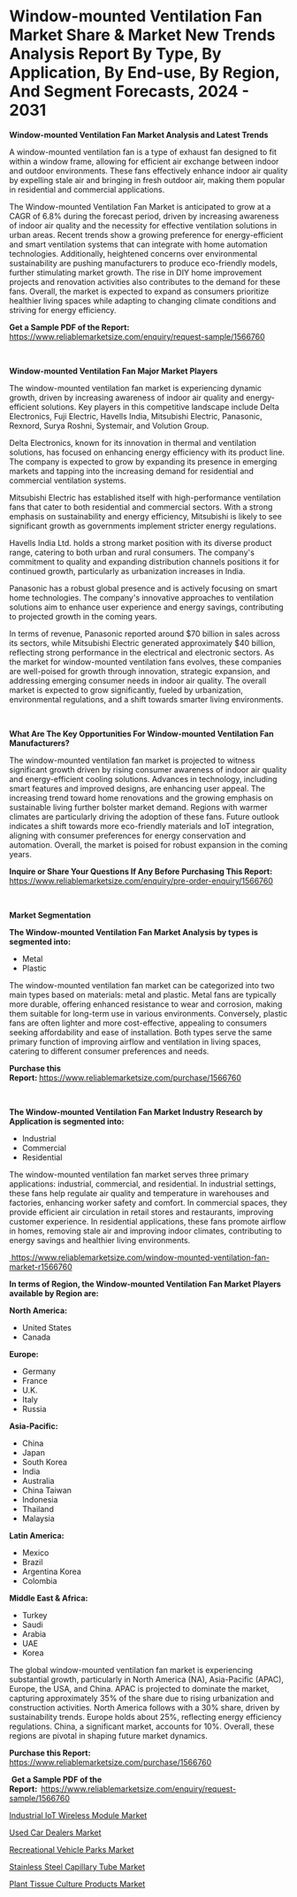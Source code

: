 <p><h1>Window-mounted Ventilation Fan Market Share & Market New Trends Analysis Report By Type, By Application, By End-use, By Region, And Segment Forecasts, 2024 - 2031</h1></p><p><strong>Window-mounted Ventilation Fan Market Analysis and Latest Trends</strong></p>
<p><p>A window-mounted ventilation fan is a type of exhaust fan designed to fit within a window frame, allowing for efficient air exchange between indoor and outdoor environments. These fans effectively enhance indoor air quality by expelling stale air and bringing in fresh outdoor air, making them popular in residential and commercial applications. </p><p>The Window-mounted Ventilation Fan Market is anticipated to grow at a CAGR of 6.8% during the forecast period, driven by increasing awareness of indoor air quality and the necessity for effective ventilation solutions in urban areas. Recent trends show a growing preference for energy-efficient and smart ventilation systems that can integrate with home automation technologies. Additionally, heightened concerns over environmental sustainability are pushing manufacturers to produce eco-friendly models, further stimulating market growth. The rise in DIY home improvement projects and renovation activities also contributes to the demand for these fans. Overall, the market is expected to expand as consumers prioritize healthier living spaces while adapting to changing climate conditions and striving for energy efficiency.</p></p>
<p><strong>Get a Sample PDF of the Report:&nbsp;</strong> <a href="https://www.reliablemarketsize.com/enquiry/request-sample/1566760">https://www.reliablemarketsize.com/enquiry/request-sample/1566760</a></p>
<p>&nbsp;</p>
<p><strong>Window-mounted Ventilation Fan Major Market Players</strong></p>
<p><p>The window-mounted ventilation fan market is experiencing dynamic growth, driven by increasing awareness of indoor air quality and energy-efficient solutions. Key players in this competitive landscape include Delta Electronics, Fuji Electric, Havells India, Mitsubishi Electric, Panasonic, Rexnord, Surya Roshni, Systemair, and Volution Group.</p><p>Delta Electronics, known for its innovation in thermal and ventilation solutions, has focused on enhancing energy efficiency with its product line. The company is expected to grow by expanding its presence in emerging markets and tapping into the increasing demand for residential and commercial ventilation systems.</p><p>Mitsubishi Electric has established itself with high-performance ventilation fans that cater to both residential and commercial sectors. With a strong emphasis on sustainability and energy efficiency, Mitsubishi is likely to see significant growth as governments implement stricter energy regulations.</p><p>Havells India Ltd. holds a strong market position with its diverse product range, catering to both urban and rural consumers. The company's commitment to quality and expanding distribution channels positions it for continued growth, particularly as urbanization increases in India.</p><p>Panasonic has a robust global presence and is actively focusing on smart home technologies. The company's innovative approaches to ventilation solutions aim to enhance user experience and energy savings, contributing to projected growth in the coming years.</p><p>In terms of revenue, Panasonic reported around $70 billion in sales across its sectors, while Mitsubishi Electric generated approximately $40 billion, reflecting strong performance in the electrical and electronic sectors. As the market for window-mounted ventilation fans evolves, these companies are well-poised for growth through innovation, strategic expansion, and addressing emerging consumer needs in indoor air quality. The overall market is expected to grow significantly, fueled by urbanization, environmental regulations, and a shift towards smarter living environments.</p></p>
<p>&nbsp;</p>
<p><strong>What Are The Key Opportunities For Window-mounted Ventilation Fan Manufacturers?</strong></p>
<p><p>The window-mounted ventilation fan market is projected to witness significant growth driven by rising consumer awareness of indoor air quality and energy-efficient cooling solutions. Advances in technology, including smart features and improved designs, are enhancing user appeal. The increasing trend toward home renovations and the growing emphasis on sustainable living further bolster market demand. Regions with warmer climates are particularly driving the adoption of these fans. Future outlook indicates a shift towards more eco-friendly materials and IoT integration, aligning with consumer preferences for energy conservation and automation. Overall, the market is poised for robust expansion in the coming years.</p></p>
<p><strong>Inquire or Share Your Questions If Any Before Purchasing This Report:</strong> <a href="https://www.reliablemarketsize.com/enquiry/pre-order-enquiry/1566760">https://www.reliablemarketsize.com/enquiry/pre-order-enquiry/1566760</a></p>
<p>&nbsp;</p>
<p><strong>Market Segmentation</strong></p>
<p><strong>The Window-mounted Ventilation Fan Market Analysis by types is segmented into:</strong></p>
<p><ul><li>Metal</li><li>Plastic</li></ul></p>
<p><p>The window-mounted ventilation fan market can be categorized into two main types based on materials: metal and plastic. Metal fans are typically more durable, offering enhanced resistance to wear and corrosion, making them suitable for long-term use in various environments. Conversely, plastic fans are often lighter and more cost-effective, appealing to consumers seeking affordability and ease of installation. Both types serve the same primary function of improving airflow and ventilation in living spaces, catering to different consumer preferences and needs.</p></p>
<p><strong>Purchase this Report:&nbsp;</strong><a href="https://www.reliablemarketsize.com/purchase/1566760">https://www.reliablemarketsize.com/purchase/1566760</a></p>
<p>&nbsp;</p>
<p><strong>The Window-mounted Ventilation Fan Market Industry Research by Application is segmented into:</strong></p>
<p><ul><li>Industrial</li><li>Commercial</li><li>Residential</li></ul></p>
<p><p>The window-mounted ventilation fan market serves three primary applications: industrial, commercial, and residential. In industrial settings, these fans help regulate air quality and temperature in warehouses and factories, enhancing worker safety and comfort. In commercial spaces, they provide efficient air circulation in retail stores and restaurants, improving customer experience. In residential applications, these fans promote airflow in homes, removing stale air and improving indoor climates, contributing to energy savings and healthier living environments.</p></p>
<p><a href="https://www.reliablemarketsize.com/window-mounted-ventilation-fan-market-r1566760">&nbsp;https://www.reliablemarketsize.com/window-mounted-ventilation-fan-market-r1566760</a></p>
<p><strong>In terms of Region, the Window-mounted Ventilation Fan Market Players available by Region are:</strong></p>
<p>
    <p> <strong> North America: </strong>
        <ul>
            <li>United States</li>
            <li>Canada</li>
        </ul>
        </p> 
    <p> <strong> Europe: </strong>
        <ul>
            <li>Germany</li>
            <li>France</li>
            <li>U.K.</li>
            <li>Italy</li>
            <li>Russia</li>
        </ul>
        </p> 
    <p> <strong> Asia-Pacific: </strong>
        <ul>
            <li>China</li>
            <li>Japan</li>
            <li>South Korea</li>
            <li>India</li>
            <li>Australia</li>
            <li>China Taiwan</li>
            <li>Indonesia</li>
            <li>Thailand</li>
            <li>Malaysia</li>
        </ul>
        </p> 
    <p> <strong> Latin America: </strong>
        <ul>
            <li>Mexico</li>
            <li>Brazil</li>
            <li>Argentina Korea</li>
            <li>Colombia</li>
        </ul>
        </p> 
    <p> <strong> Middle East & Africa: </strong>
        <ul>
            <li>Turkey</li>
            <li>Saudi</li>
            <li>Arabia</li>
            <li>UAE</li>
            <li>Korea</li>
        </ul>
    </p>
    </p>
<p><p>The global window-mounted ventilation fan market is experiencing substantial growth, particularly in North America (NA), Asia-Pacific (APAC), Europe, the USA, and China. APAC is projected to dominate the market, capturing approximately 35% of the share due to rising urbanization and construction activities. North America follows with a 30% share, driven by sustainability trends. Europe holds about 25%, reflecting energy efficiency regulations. China, a significant market, accounts for 10%. Overall, these regions are pivotal in shaping future market dynamics.</p></p>
<p><strong>Purchase this Report: </strong><a href="https://www.reliablemarketsize.com/purchase/1566760">https://www.reliablemarketsize.com/purchase/1566760</a></p>
<p>&nbsp;<strong>Get a Sample PDF of the Report:&nbsp;&nbsp;</strong><a href="https://www.reliablemarketsize.com/enquiry/request-sample/1566760">https://www.reliablemarketsize.com/enquiry/request-sample/1566760</a></p>
<p><strong></strong></p>
<p><p><a href="https://medium.com/@leigh4852023/industrial-iot-wireless-module-market-forecast-global-market-trends-and-analysis-from-2024-to-2031-6bb30ef948b8?postPublishedType=repub">Industrial IoT Wireless Module Market</a></p><p><a href="https://issuu.com/reportprime-2/docs/used-car-dealers-market-size-2030.p_d73f7fe4ed1315">Used Car Dealers Market</a></p><p><a href="https://issuu.com/reportprime-2/docs/recreational-vehicle-parks-market-s_164379f8f5e247">Recreational Vehicle Parks Market</a></p><p><a href="https://www.linkedin.com/pulse/stainless-steel-capillary-tube-market-insights-product-igime?trackingId=nRGc6y5ESqGLc2sja38xZA%3D%3D">Stainless Steel Capillary Tube Market</a></p><p><a href="https://www.linkedin.com/pulse/future-trends-global-plant-tissue-culture-products-market-opilf">Plant Tissue Culture Products Market</a></p></p>